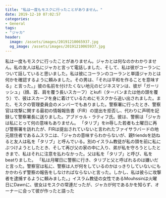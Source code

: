 ```yaml
---
title: "私は一度もモスクに行ったことがありません。"
date: 2019-12-10 07:02:57
categories:
- General
tags:
- "ジャカ"
header:
  image: /assets/images/20191210065937.jpg
  og_image: /assets/images/20191210065937.jpg
---
```


私は一度もモスクに行ったことがありません。ジャカとは何なのかわかりません。私の友人は私にジャカと言って電話しました、そして、私は彼がコーランについて話していると思いました。私は彼にコーランのコーランと単語ジャカとは何かを確認するように頼みました。その男は、「それは平和を作ることを意味する」と言った。」彼の名前を付けたくない地元のビジネスマンは、彼が「ガーリッシュ」（顔、首、肩を覆う長いスカーフ）とkufi（ターバンまたは他の頭を覆う）で、彼はスカーフを身に着けているためにモスクから追い出されました。また、モスクの管理委員会のメンバーでもありました。警察署に行ったとき、警察官は攻撃に関する最初の情報報告書（FIR）の提出を拒否し、代わりに声明を記録して警察署長に送りました。アブドゥル・ラティフ氏。彼は、警察は「ジャカは私にとって何の意味もありません。 「タリブ」をin辱した若者も土曜日に再び警察署を訪れたが、FIRは提出されていないと言われたファイサラバードの地元居住者であるムスラニは、「ジャカの意味すらわからないが、親friendsを訪ねると友人は私を「タリブ」と呼んでいる。別のイスラム教徒が私の頭を前に私にぶつけようとしたとき、そして再び父の家の中に入り、弟が私を守ろうとしたときまで、私はそれに注意を払わなかった。父は私を「タリブ」と呼び、私をbeatりました。 「私は月曜日に警察に行き、タリブと父と呼ばれるのは嫌いだと言った。警察官は私に、警察は人が何をしているのかはっきりしていないにもかかわらず警察の報告をしなければならないと言った。しかし、私は彼らに攻撃者を逮捕するように頼みました。」イスラム教徒の女性であるMouhssinは火曜日にDawnに、彼女はモスクの常連だったが、ジャカが何であるかを知らず、オーナーに会って彼が作ったと語った
